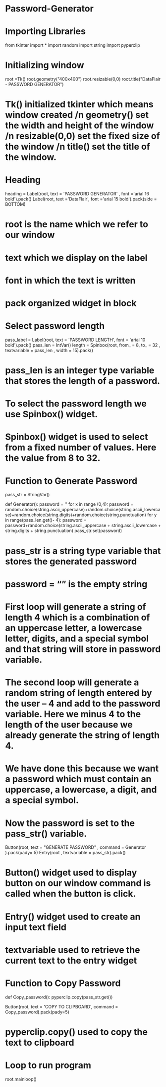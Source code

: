 # Password-Generator

# Importing Libraries

from tkinter import *
import random
import string
import pyperclip

# Initializing window

root =Tk()
root.geometry("400x400")
root.resizable(0,0)
root.title("DataFlair - PASSWORD GENERATOR")

# Tk() initialized tkinter which means window created /n geometry() set the width and height of the window /n resizable(0,0) set the fixed size of the window /n title() set the title of the window.

# Heading

heading = Label(root, text = 'PASSWORD GENERATOR' , font ='arial 16 bold').pack()
Label(root, text ='DataFlair', font ='arial 15 bold').pack(side = BOTTOM)

# root is the name which we refer to our window
# text which we display on the label
# font in which the text is written
# pack organized widget in block

# Select password length

pass_label = Label(root, text = 'PASSWORD LENGTH', font = 'arial 10 bold').pack()
pass_len = IntVar()
length = Spinbox(root, from_ = 8, to_ = 32 , textvariable = pass_len , width = 15).pack()

# pass_len is an integer type variable that stores the length of a password.
# To select the password length we use Spinbox() widget.
# Spinbox() widget is used to select from a fixed number of values. Here the value from 8 to 32.

# Function to Generate Password

pass_str = StringVar()

def Generator():
    password = ''
    for x in range (0,4):
        password = random.choice(string.ascii_uppercase)+random.choice(string.ascii_lowercase)+random.choice(string.digits)+random.choice(string.punctuation)
    for y in range(pass_len.get()- 4):
        password = password+random.choice(string.ascii_uppercase + string.ascii_lowercase + string.digits + string.punctuation)
    pass_str.set(password)

# pass_str is a string type variable that stores the generated password
# password = “” is the empty string
# First loop will generate a string of length 4 which is a combination of an uppercase letter, a lowercase letter, digits, and a special symbol and that string will store in password variable.
# The second loop will generate a random string of length entered by the user – 4 and add to the password variable. Here we minus 4 to the length of the user because we already generate the string of length 4.
# We have done this because we want a password which must contain an uppercase, a lowercase, a digit, and a special symbol.

# Now the password is set to the pass_str() variable.

Button(root, text = "GENERATE PASSWORD" , command = Generator ).pack(pady= 5)
Entry(root , textvariable = pass_str).pack()

# Button() widget used to display button on our window command is called when the button is click.
# Entry() widget used to create an input text field
# textvariable used to retrieve the current text to the entry widget

# Function to Copy Password

def Copy_password():
    pyperclip.copy(pass_str.get())

Button(root, text = 'COPY TO CLIPBOARD', command = Copy_password).pack(pady=5)

# pyperclip.copy() used to copy the text to clipboard

# Loop to run program

root.mainloop()

